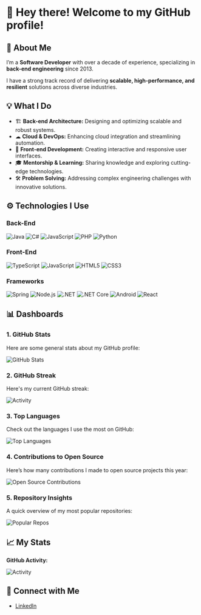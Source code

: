 # 👋 Hey there! Welcome to my GitHub profile!  

## 🚀 About Me  

I’m a **Software Developer** with over a decade of experience, specializing in **back-end engineering** since 2013.

I have a strong track record of delivering **scalable, high-performance, and resilient** solutions across diverse industries.  

## 💡 What I Do  
- 🏗 **Back-end Architecture:** Designing and optimizing scalable and robust systems.  
- ☁ **Cloud & DevOps:** Enhancing cloud integration and streamlining automation.
- 🎨 **Front-end Development:** Creating interactive and responsive user interfaces.  
- 🎓 **Mentorship & Learning:** Sharing knowledge and exploring cutting-edge technologies.  
- 🛠 **Problem Solving:** Addressing complex engineering challenges with innovative solutions.  
  
## ⚙️ Technologies I Use

### Back-End

![Java](https://img.shields.io/badge/Java-%23F8981D?style=for-the-badge&logo=java&logoColor=white)
![C#](https://img.shields.io/badge/C%23-%23E2E2E2?style=for-the-badge&logo=c-sharp&logoColor=black)
![JavaScript](https://img.shields.io/badge/JavaScript-%23F7DF1E?style=for-the-badge&logo=javascript&logoColor=black)
![PHP](https://img.shields.io/badge/PHP-%23777777?style=for-the-badge&logo=php&logoColor=white)
![Python](https://img.shields.io/badge/Python-%233776CC?style=for-the-badge&logo=python&logoColor=white)

### Front-End

![TypeScript](https://img.shields.io/badge/TypeScript-%233178C6?style=for-the-badge&logo=typescript&logoColor=white)
![JavaScript](https://img.shields.io/badge/JavaScript-%23F7DF1E?style=for-the-badge&logo=javascript&logoColor=black)
![HTML5](https://img.shields.io/badge/HTML5-%23E34F26?style=for-the-badge&logo=html5&logoColor=white)
![CSS3](https://img.shields.io/badge/CSS3-%231572B6?style=for-the-badge&logo=css3&logoColor=white)

### Frameworks

![Spring](https://img.shields.io/badge/Spring-%236DB33F?style=for-the-badge&logo=spring&logoColor=white)
![Node.js](https://img.shields.io/badge/Node.js-%23F7DF1E?style=for-the-badge&logo=node.js&logoColor=black)
![.NET](https://img.shields.io/badge/.NET-%230078D4?style=for-the-badge&logo=.net&logoColor=white)
![.NET Core](https://img.shields.io/badge/.NET_Core-%23000000?style=for-the-badge&logo=.net-core&logoColor=white)
![Android](https://img.shields.io/badge/Android-%233DDC84?style=for-the-badge&logo=android&logoColor=white)
![React](https://img.shields.io/badge/React-%2300D9D9?style=for-the-badge&logo=react&logoColor=black)

## 📊 Dashboards

### 1. GitHub Stats

Here are some general stats about my GitHub profile:

![GitHub Stats](https://github-readme-stats.vercel.app/api?username=your-github-username&show_icons=true&theme=radical)

### 2. GitHub Streak

Here's my current GitHub streak:

![Activity](https://github-readme-streak-stats.herokuapp.com/?user=your-github-username&theme=radical)

### 3. Top Languages

Check out the languages I use the most on GitHub:

![Top Languages](https://github-readme-stats.vercel.app/api/top-langs/?username=your-github-username&layout=compact&theme=radical)

### 4. Contributions to Open Source

Here’s how many contributions I made to open source projects this year:

![Open Source Contributions](https://github-readme-activity-graph.cyclic.app/graph?username=your-github-username&theme=radical)

### 5. Repository Insights

A quick overview of my most popular repositories:

![Popular Repos](https://github-readme-visualizer.herokuapp.com/?username=your-github-username&repo=your-repo)

## 📈 My Stats

**GitHub Activity:**

![Activity](https://github-readme-streak-stats.herokuapp.com/?user=your-github-username&theme=radical)

## 💬 Connect with Me

- [LinkedIn](https://www.linkedin.com/in/deividsantosr/)
